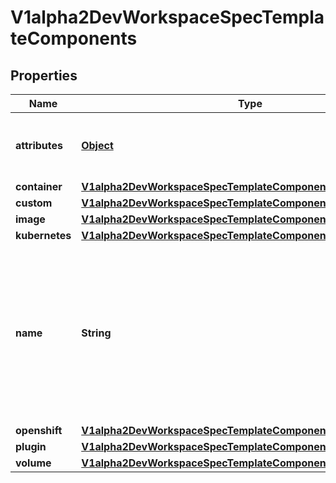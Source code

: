 

# V1alpha2DevWorkspaceSpecTemplateComponents

## Properties

Name | Type | Description | Notes
------------ | ------------- | ------------- | -------------
**attributes** | [**Object**](.md) | Map of implementation-dependant free-form YAML attributes. |  [optional]
**container** | [**V1alpha2DevWorkspaceSpecTemplateComponentsItemsContainer**](V1alpha2DevWorkspaceSpecTemplateComponentsItemsContainer.md) |  |  [optional]
**custom** | [**V1alpha2DevWorkspaceSpecTemplateComponentsItemsCustom**](V1alpha2DevWorkspaceSpecTemplateComponentsItemsCustom.md) |  |  [optional]
**image** | [**V1alpha2DevWorkspaceSpecTemplateComponentsItemsImage**](V1alpha2DevWorkspaceSpecTemplateComponentsItemsImage.md) |  |  [optional]
**kubernetes** | [**V1alpha2DevWorkspaceSpecTemplateComponentsItemsKubernetes**](V1alpha2DevWorkspaceSpecTemplateComponentsItemsKubernetes.md) |  |  [optional]
**name** | **String** | Mandatory name that allows referencing the component from other elements (such as commands) or from an external devfile that may reference this component through a parent or a plugin. | 
**openshift** | [**V1alpha2DevWorkspaceSpecTemplateComponentsItemsOpenshift**](V1alpha2DevWorkspaceSpecTemplateComponentsItemsOpenshift.md) |  |  [optional]
**plugin** | [**V1alpha2DevWorkspaceSpecTemplateComponentsItemsPlugin**](V1alpha2DevWorkspaceSpecTemplateComponentsItemsPlugin.md) |  |  [optional]
**volume** | [**V1alpha2DevWorkspaceSpecTemplateComponentsItemsVolume**](V1alpha2DevWorkspaceSpecTemplateComponentsItemsVolume.md) |  |  [optional]



